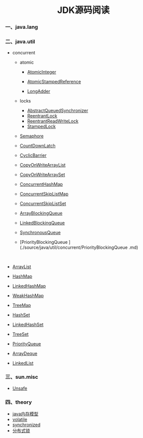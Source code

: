 

# <center>JDK源码阅读</center>

### 一、java.lang



### 二、java.util

+ concurrent

  + atomic

    + [AtomicInteger](./source/java/util/concurrent/atomic/AtomicInteger.md)

    + [AtomicStampedReference](./source/java/util/concurrent/atomic/AtomicStampedReference.md)

    + [LongAdder](./source/java/util/concurrent/atomic/LongAdder.md)
  + locks
    + [AbstractQueuedSynchronizer](./source/java/util/concurrent/locks/AbstractQueuedSynchronizer.md)
    + [ReentrantLock](./source/java/util/concurrent/locks/ReentrantLock.md)
    + [ReentrantReadWriteLock](./source/java/util/concurrent/locks/ReentrantReadWriteLock.md)
    + [StampedLock](./source/java/util/concurrent/locks/StampedLock.md)
  + [Semaphore](./source/java/util/concurrent/Semaphore.md)
  + [CountDownLatch ](./source/java/util/concurrent/CountDownLatch.md)
  + [CyclicBarrier](./source/java/util/concurrent/CyclicBarrier.md)
  + [CopyOnWriteArrayList](./source/java/util/concurrent/CopyOnWriteArrayList.md)
  + [CopyOnWriteArraySet](./source/java/util/concurrent/CopyOnWriteArraySet.md)
  + [ConcurrentHashMap](./source/java/util/concurrent/ConcurrentHashMap.md)
  + [ConcurrentSkipListMap](./source/java/util/concurrent/ConcurrentSkipListMap.md)
  + [ConcurrentSkipListSet](./source/java/util/concurrent/ConcurrentSkipListSet.md)
  + [ArrayBlockingQueue](./source/java/util/concurrent/ArrayBlockingQueue.md)
  + [LinkedBlockingQueue](./source/java/util/concurrent/LinkedBlockingQueue.md)
  + [SynchronousQueue](./source/java/util/concurrent/SynchronousQueue.md)
  + [PriorityBlockingQueue ](./source/java/util/concurrent/PriorityBlockingQueue .md)


​    

- [ArrayList](./source/java/util/ArrayList.md )

- [HashMap](./source/java/util/HashMap.md)

- [LinkedHashMap](./source/java/util/LinkedHashMap.md)

- [WeakHashMap](./source/java/util/WeakHashMap.md)

- [TreeMap](./source/java/util/TreeMap.md)

- [HashSet](./source/java/util/HashSet.md)

- [LinkedHashSet](./source/java/util/LinkedHashSet.md)

- [TreeSet](./source/java/util/TreeSet.md)

- [PriorityQueue](./source/java/util/PriorityQueue.md)

- [ArrayDeque](./source/java/util/ArrayDeque.md)

- [LinkedList](./source/java/util/LinkedList.md)

  

  

  

### 三、sun.misc

- [Unsafe](./source/sun/misc/Unsafe.md)

### 四、theory

+ [java内存模型](./source/theory/java内存模型.md)
+ [volatile](./source/theory/volatile.md)
+ [synchronized](./source/theory/synchronized.md)
+ [分布式锁](./source/theory/分布式锁.md)




